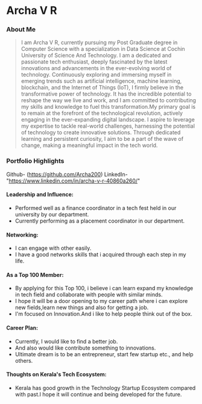 # Archa V R

### About Me

> I am Archa V R, currently pursuing my Post Graduate degree in Computer Science with a specialization in Data Science at Cochin University of Science And Technology. I am a dedicated and passionate tech enthusiast, deeply fascinated by the latest innovations and advancements in the ever-evolving world of technology. Continuously exploring and immersing myself in emerging trends such as artificial intelligence, machine learning, blockchain, and the Internet of Things (IoT), I firmly believe in the transformative power of technology. It has the incredible potential to reshape the way we live and work, and I am committed to contributing my skills and knowledge to fuel this transformation.My primary goal is to remain at the forefront of the technological revolution, actively engaging in the ever-expanding digital landscape. I aspire to leverage my expertise to tackle real-world challenges, harnessing the potential of technology to create innovative solutions. Through dedicated learning and persistent curiosity, I aim to be a part of the wave of change, making a meaningful impact in the tech world.

### Portfolio Highlights

Github- (https://github.com/Archa200) 
LinkedIn- "https://www.linkedin.com/in/archa-v-r-40860a260/"

#### Leadership and Influence: 

- Performed well as a finance coordinator in a tech fest  held in our university by our department.
- Currently performing as a placement coordinator in our department.

#### Networking: 

- I can engage with other easily.
- I have a good networks skills that i acquired through each step in my life.

#### As a Top 100 Member: 

- By applying for this Top 100, i believe i can learn expand my knowledge in tech field and collaborate with people with similar minds.
- I hope it will be a door opening to my career path where i can explore new fields,learn new things and also for getting a job.
- I'm focused on Innovation.And i like to help people think out of the box.
  
#### Career Plan: 

- Currently, I would like to find a better job.
- And also would like contribute something to innovations.
- Ultimate dream is to be an entrepreneur, start few startup etc., and help others.

#### Thoughts on Kerala's Tech Ecosystem: 

-  Kerala has good growth in the Technology Startup Ecosystem compared with past.I hope it will continue and being developed for the future.
